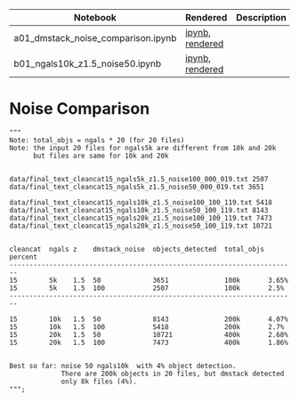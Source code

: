 |  Notebook | Rendered   | Description  |  Author |
|---|---|---|---|
| a01_dmstack_noise_comparison.ipynb  | [ipynb](https://github.com/bpRsh/shear_analysis_after_dmstack/blob/master/Fall_2020/2020_08_24/a01_dmstack_noise_comparison.ipynb), [rendered](https://nbviewer.jupyter.org/github/bpRsh/shear_analysis_after_dmstack/blob/master/Fall_2020/2020_08_24/a01_dmstack_noise_comparison.ipynb)  |   | [Bhishan Poudel](https://bhishanpdl.github.io/)  |
| b01_ngals10k_z1.5_noise50.ipynb  | [ipynb](https://github.com/bpRsh/shear_analysis_after_dmstack/blob/master/Fall_2020/2020_08_24/b01_ngals10k_z1.5_noise50.ipynb), [rendered](https://nbviewer.jupyter.org/github/bpRsh/shear_analysis_after_dmstack/blob/master/Fall_2020/2020_08_24/b01_ngals10k_z1.5_noise50.ipynb)  |   | [Bhishan Poudel](https://bhishanpdl.github.io/)  |


# Noise Comparison
```
"""
Note: total_objs = ngals * 20 (for 20 files)
Note: the input 20 files for ngals5k are different from 10k and 20k
      but files are same for 10k and 20k


data/final_text_cleancat15_ngals5k_z1.5_noise100_000_019.txt 2507
data/final_text_cleancat15_ngals5k_z1.5_noise50_000_019.txt 3651

data/final_text_cleancat15_ngals10k_z1.5_noise100_100_119.txt 5418
data/final_text_cleancat15_ngals10k_z1.5_noise50_100_119.txt 8143
data/final_text_cleancat15_ngals20k_z1.5_noise100_100_119.txt 7473
data/final_text_cleancat15_ngals20k_z1.5_noise50_100_119.txt 10721


cleancat  ngals z    dmstack_noise  objects_detected  total_objs percent
------------------------------------------------------------------------
15        5k    1.5  50             3651              100k       3.65%
15        5k    1.5  100            2507              100k       2.5%
------------------------------------------------------------------------

15        10k   1.5  50             8143              200k       4.07%
15        10k   1.5  100            5418              200k       2.7%
15        20k   1.5  50             10721             400k       2.68%
15        20k   1.5  100            7473              400k       1.86%


Best so far: noise 50 ngals10k  with 4% object detection.
             There are 200k objects in 20 files, but dmstack detected
             only 8k files (4%).
""";

```
